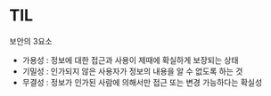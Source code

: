 # TIL

보안의 3요소

- 가용성 : 정보에 대한 접근과 사용이 제때에 확실하게 보장되는 상태
- 기밀성 : 인가되지 않은 사용자가 정보의 내용을 알 수 없도록 하는 것
- 무결성 : 정보가 인가된 사람에 의해서만 접근 또는 변경 가능하다는 확실성

